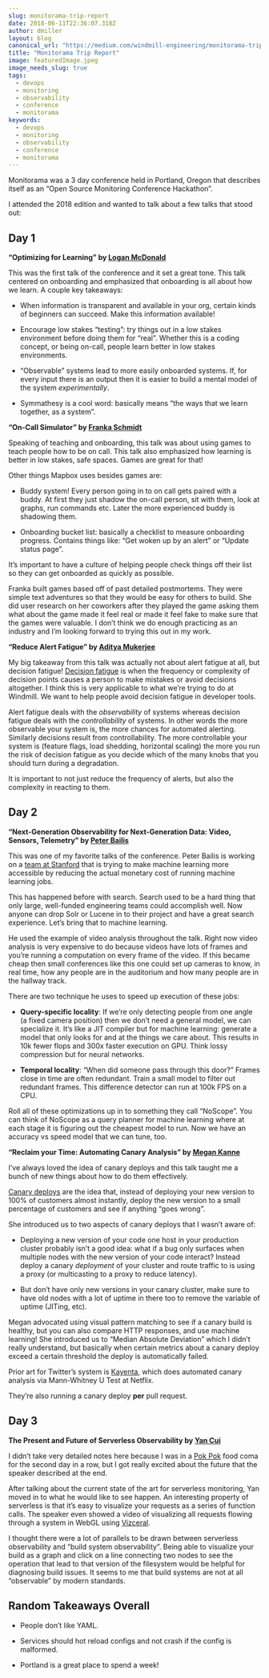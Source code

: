```yaml
---
slug: monitorama-trip-report
date: 2018-06-11T22:36:07.318Z
author: dmiller
layout: blog
canonical_url: "https://medium.com/windmill-engineering/monitorama-trip-report-cc07f3356eda"
title: "Monitorama Trip Report"
image: featuredImage.jpeg
image_needs_slug: true
tags:
  - devops
  - monitoring
  - observability
  - conference
  - monitorama
keywords:
  - devops
  - monitoring
  - observability
  - conference
  - monitorama
---
```


Monitorama was a 3 day conference held in Portland, Oregon that describes itself as an “Open Source Monitoring Conference Hackathon”.

I attended the 2018 edition and wanted to talk about a few talks that stood out:

## Day 1

**“Optimizing for Learning” by [Logan McDonald](https://twitter.com/loganmeetsworld)**

This was the first talk of the conference and it set a great tone. This talk centered on onboarding and emphasized that onboarding is all about how we learn. A couple key takeaways:

* When information is transparent and available in your org, certain kinds of beginners can succeed. Make this information available!

* Encourage low stakes “testing”: try things out in a low stakes environment before doing them for “real”. Whether this is a coding concept, or being on-call, people learn better in low stakes environments.

* “Observable” systems lead to more easily onboarded systems. If, for every input there is an output then it is easier to build a mental model of the system *experimentally*.

* Symmathesy is a cool word: basically means “the ways that we learn together, as a system”.

**“On-Call Simulator” by [Franka Schmidt](https://twitter.com/franschm)**

Speaking of teaching and onboarding, this talk was about using games to teach people how to be on call. This talk also emphasized how learning is better in low stakes, safe spaces. Games are great for that!

Other things Mapbox uses besides games are:

* Buddy system! Every person going in to on call gets paired with a buddy. At first they just shadow the on-call person, sit with them, look at graphs, run commands etc. Later the more experienced buddy is shadowing them.

* Onboarding bucket list: basically a checklist to measure onboarding progress. Contains things like: “Get woken up by an alert” or “Update status page”.

It’s important to have a culture of helping people check things off their list so they can get onboarded as quickly as possible.

Franka built games based off of past detailed postmortems. They were simple text adventures so that they would be easy for others to build. She did user research on her coworkers after they played the game asking them what about the game made it feel real or made it feel fake to make sure that the games were valuable. I don’t think we do enough practicing as an industry and I’m looking forward to trying this out in my work.

**“Reduce Alert Fatigue” by [Aditya Mukerjee](https://twitter.com/chimeracoder)**

My big takeaway from this talk was actually not about alert fatigue at all, but decision fatigue! [Decision fatigue](https://en.wikipedia.org/wiki/Decision_fatigue) is when the frequency or complexity of decision points causes a person to make mistakes or avoid decisions altogether. I think this is very applicable to what we’re trying to do at Windmill. We want to help people avoid decision fatigue in developer tools.

Alert fatigue deals with the *observability* of systems whereas decision fatigue deals with the *controllability* of systems. In other words the more observable your system is, the more chances for automated alerting. Similarly decisions result from controllability. The more controllable your system is (feature flags, load shedding, horizontal scaling) the more you run the risk of decision fatigue as you decide which of the many knobs that you should turn during a degradation.

It is important to not just reduce the frequency of alerts, but also the complexity in reacting to them.

## Day 2

**“Next-Generation Observability for Next-Generation Data: Video, Sensors, Telemetry” by [Peter Bailis](https://twitter.com/pbailis)**

This was one of my favorite talks of the conference. Peter Bailis is working on a [team at Stanford](https://dawn.cs.stanford.edu/) that is trying to make machine learning more accessible by reducing the actual monetary cost of running machine learning jobs.

This has happened before with search. Search used to be a hard thing that only large, well-funded engineering teams could accomplish well. Now anyone can drop Solr or Lucene in to their project and have a great search experience. Let’s bring that to machine learning.

He used the example of video analysis throughout the talk. Right now video analysis is very expensive to do because videos have lots of frames and you’re running a computation on every frame of the video. If this became cheap then small conferences like this one could set up cameras to know, in real time, how any people are in the auditorium and how many people are in the hallway track.

There are two technique he uses to speed up execution of these jobs:

* **Query-specific locality**: If we’re only detecting people from one angle (a fixed camera position) then we don’t need a general model, we can specialize it. It’s like a JIT compiler but for machine learning: generate a model that only looks for and at the things we care about. This results in 10k fewer flops and 300x faster execution on GPU. Think lossy compression but for neural networks.

* **Temporal locality**: “When did someone pass through this door?”
Frames close in time are often redundant. Train a small model to filter out redundant frames. This difference detector can run at 100k FPS on a CPU.

Roll all of these optimizations up in to something they call “NoScope”. You can think of NoScope as a query planner for machine learning where at each stage it is figuring out the cheapest model to run. Now we have an accuracy vs speed model that we can tune, too.

**“Reclaim your Time: Automating Canary Analysis” by [Megan Kanne](https://twitter.com/megankanne)**

I’ve always loved the idea of canary deploys and this talk taught me a bunch of new things about how to do them effectively.

[Canary deploys](https://www.infoq.com/news/2013/03/canary-release-improve-quality) are the idea that, instead of deploying your new version to 100% of customers almost instantly, deploy the new version to a small percentage of customers and see if anything “goes wrong”.

She introduced us to two aspects of canary deploys that I wasn’t aware of:

* Deploying a new version of your code one host in your production cluster probably isn’t a good idea: what if a bug only surfaces when multiple nodes with the new version of your code interact? Instead deploy a canary *deployment* of your cluster and route traffic to is using a proxy (or multicasting to a proxy to reduce latency).

* But don’t have only new versions in your canary cluster, make sure to have old nodes with a lot of uptime in there too to remove the variable of uptime (JITing, etc).

Megan advocated using visual pattern matching to see if a canary build is healthy, but you can also compare HTTP responses, and use machine learning! She introduced us to “Median Absolute Deviation” which I didn’t really understand, but basically when certain metrics about a canary deploy exceed a certain threshold the deploy is automatically failed.

Prior art for Twitter’s system is [Kayenta](https://cloudplatform.googleblog.com/2018/04/introducing-Kayenta-an-open-automated-canary-analysis-tool-from-Google-and-Netflix.html), which does automated canary analysis via Mann-Whitney U Test at Netflix.

They’re also running a canary deploy **per** pull request.

## Day 3

**The Present and Future of Serverless Observability by [Yan Cui](https://twitter.com/theburningmonk)**

I didn’t take very detailed notes here because I was in a [Pok Pok](https://pokpokdivision.com/) food coma for the second day in a row, but I got really excited about the future that the speaker described at the end.

After talking about the current state of the art for serverless monitoring, Yan moved in to what he would like to see happen. An interesting property of serverless is that it’s easy to visualize your requests as a series of function calls. The speaker even showed a video of visualizing all requests flowing through a system in WebGL using [Vizceral](https://github.com/Netflix/vizceral).

I thought there were a lot of parallels to be drawn between serverless observability and “build system observability”. Being able to visualize your build as a graph and click on a line connecting two nodes to see the operation that lead to that version of the filesystem would be helpful for diagnosing build issues. It seems to me that build systems are not at all “observable” by modern standards.

## **Random Takeaways Overall**

* People don’t like YAML.

* Services should hot reload configs and not crash if the config is malformed.

* Portland is a great place to spend a week!
